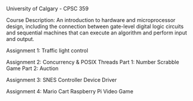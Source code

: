 University of Calgary - CPSC 359

Course Description:
An introduction to hardware and microprocessor design, including the connection between gate-level digital logic circuits and sequential machines that can execute an algorithm and perform input and output.

Assignment 1: Traffic light control 

Assignment 2: Concurrency & POSIX Threads
  Part 1: Number Scrabble Game
  Part 2: Auction
  
Assignment 3: SNES Controller Device Driver

Assignment 4: Mario Cart Raspberry Pi Video Game  

